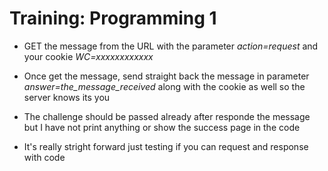 # Training: Programming 1

* GET the message from the URL with the parameter *action=request* and your cookie *WC=xxxxxxxxxxxx*
* Once get the message, send straight back the message in parameter *answer=the_message_received* along with the cookie as well so the server knows its you
* The challenge should be passed already after responde the message but I have not print anything or show the success page in the code

* It's really stright forward just testing if you can request and response with code

